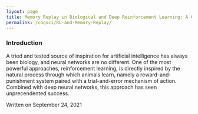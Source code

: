 ```yaml
---
layout: page
title: Memory Replay in Biological and Deep Reinforcement Learning: A Comparison
permalink: /cogsci/RL-and-Memory-Replay/
---
```


### Introduction
A tried and tested source of inspiration for artificial intelligence has always been biology, and neural networks are no different. One of the most powerful approaches, reinforcement learning, is directly inspired by the natural process through which animals learn, namely a reward-and-punishment system paired with a trial-and-error mechanism of action. Combined with deep neural networks, this approach has seen unprecendented success.

<div class="date">
    Written on September 24, 2021
  </div>
</article>
